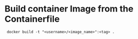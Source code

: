 # Build container Image from the Containerfile
     docker build -t "<username>/<image_name>":<tag> .

##
